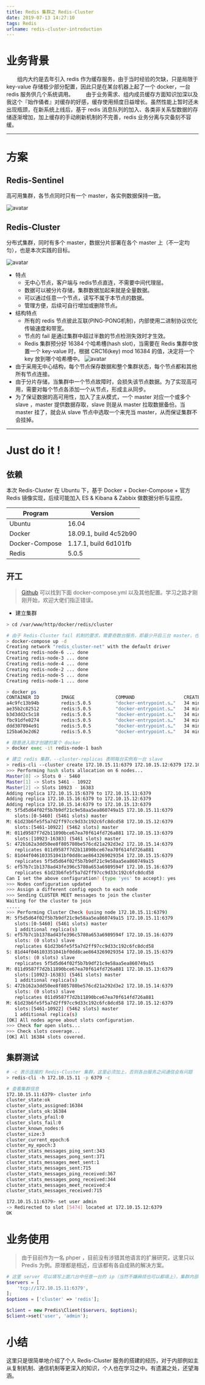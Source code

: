 ```yaml
---
title: Redis 集群之 Redis-Cluster
date: 2019-07-13 14:27:10
tags: Redis
urlname: redis-cluster-introduction
---
```


# 业务背景
&emsp;&emsp;组内大约是去年引入 redis 作为缓存服务，由于当时经验的欠缺，只是局限于 key-value 存储极少部分配置，因此只是在某台机器上起了一个 docker，一台 redis 服务供几个系统调用。
&emsp;&emsp;由于业务需求、组内成员缓存方面知识加深以及我这个『始作俑者』对缓存的好感，缓存使用频度日益增长。虽然性能上暂时还未出现瓶颈，在新系统上线后，基于 redis 消息队列的加入、各类非关系型数据的存储逐渐增加，加上缓存的手动刷新机制的不完善，redis 业务分离与灾备刻不容缓。

--- 

# 方案

## Redis-Sentinel
高可用集群，各节点同时只有一个 master，各实例数据保持一致。

![avatar](http://pugk0v3np.bkt.clouddn.com/redis-sentinel.png)

## Redis-Cluster
分布式集群，同时有多个 master，数据分片部署在各个 master 上（不一定均匀），也是本次实践的目标。

![avatar](http://pugk0v3np.bkt.clouddn.com/redis-cluster-model.png)

- 特点
    - 无中心节点，客户端与 redis节点直连，不需要中间代理层。
    - 数据可以被分片存储，集群数据加起来就是全量数据。
    - 可以通过任意一个节点，读写不属于本节点的数据。
    - 管理方便，后续可自行增加或删除节点。
- 结构特点
    - 所有的 redis 节点彼此互联(PING-PONG机制)，内部使用二进制协议优化传输速度和带宽。
    - 节点的 fail 是通过集群中超过半数的节点检测失效时才生效。
    - Redis 集群预分好 16384 个哈希槽(hash slot)，当需要在 Redis 集群中放置一个 key-value 时，根据 CRC16(key) mod 16384 的值，决定将一个 key 放到哪个哈希槽中。
    ![avatar](http://pugk0v3np.bkt.clouddn.com/redis-cluster.png)
- 由于采用无中心结构，每个节点保存数据和整个集群状态，每个节点都和其他所有节点连接。
- 由于分片存储，当集群中一个节点故障时，会损失该节点数据。为了实现高可用，需要对每个节点各添加一个从节点，形成主从同步。
- 为了保证数据的高可用性，加入了主从模式，一个 master 对应一个或多个 slave ，master 提供数据存取，slave 则是从 master 拉取数据备份。当 master 挂了，就会从 slave 节点中选取一个来充当 master，从而保证集群不会挂掉。

---

# Just do it !
## 依赖
本次 Redis-Cluster 在 Ubuntu 下，基于 Docker + Docker-Compose + 官方 Redis 镜像实现，后续可能加入 ES & Kibana & Zabbix 做数据分析与监控。

| Program | Version  |
| ---- | ---- |
| Ubuntu | 16.04 |
| Docker | 18.09.1, build 4c52b90 |
| Docker-Compose | 1.17.1, build 6d101fb |
| Redis | 5.0.5 |

## 开工
> [Github](https://github.com/CareyWang/gaia/tree/master/redis) 可以找到下面 docker-compose.yml 以及其他配置。学习之路才刚刚开始，欢迎大佬们指正错误。

- 建立集群

```bash
> cd /var/www/http/docker/redis/cluster

# 由于 Redis-Cluster fail 机制的要求，需要奇数台服务，即最少开启三台 master，也就是三主三从，六个服务
> docker-compose up -d
Creating network "redis_cluster-net" with the default driver
Creating redis-node-6 ... done
Creating redis-node-3 ... done
Creating redis-node-4 ... done
Creating redis-node-2 ... done
Creating redis-node-5 ... done
Creating redis-node-1 ... done

> docker ps
CONTAINER ID        IMAGE               COMMAND                  CREATED             STATUS              PORTS                                               NAMES
a4c9fc13b94b        redis:5.0.5         "docker-entrypoint.s…"   34 minutes ago      Up 34 minutes       0.0.0.0:46378->6379/tcp, 0.0.0.0:56378->56379/tcp   redis-node-2
ae35b2c82512        redis:5.0.5         "docker-entrypoint.s…"   34 minutes ago      Up 34 minutes       0.0.0.0:46377->6379/tcp, 0.0.0.0:56377->56379/tcp   redis-node-3
b3d3dd2c5c18        redis:5.0.5         "docker-entrypoint.s…"   34 minutes ago      Up 34 minutes       0.0.0.0:46376->6379/tcp, 0.0.0.0:56376->56379/tcp   redis-node-4
fbc91dfe0274        redis:5.0.5         "docker-entrypoint.s…"   34 minutes ago      Up 34 minutes       0.0.0.0:56379->56379/tcp, 0.0.0.0:46379->6379/tcp   redis-node-1
ddd307094e91        redis:5.0.5         "docker-entrypoint.s…"   34 minutes ago      Up 34 minutes       0.0.0.0:46375->6379/tcp, 0.0.0.0:56375->56379/tcp   redis-node-5
125ba63e2d62        redis:5.0.5         "docker-entrypoint.s…"   34 minutes ago      Up 34 minutes       0.0.0.0:46374->6379/tcp, 0.0.0.0:56374->56379/tcp   redis-node-6

# 随意进入刚才创建的某个 docker 
> docker exec -it redis-node-1 bash

# 建立 redis 集群，--cluster-replicas 表明每台实例有一台 slave 
> redis-cli --cluster create 172.10.15.11:6379 172.10.15.12:6379 172.10.15.13:6379 172.10.15.14:6379 172.10.15.15:6379 172.10.15.16:6379 --cluster-replicas 1
>>> Performing hash slots allocation on 6 nodes...
Master[0] -> Slots 0 - 5460
Master[1] -> Slots 5461 - 10922
Master[2] -> Slots 10923 - 16383
Adding replica 172.10.15.15:6379 to 172.10.15.11:6379
Adding replica 172.10.15.16:6379 to 172.10.15.12:6379
Adding replica 172.10.15.14:6379 to 172.10.15.13:6379
M: 5f5d5d64f02f5b7b9df21c9e58aa5ea860749a15 172.10.15.11:6379
   slots:[0-5460] (5461 slots) master
M: 61d23b6fe5f5a7d2ff97cc9d33c192c6fc8dcd58 172.10.15.12:6379
   slots:[5461-10922] (5462 slots) master
M: 011d9587f7d2b11890bce67ea70f614fd726a881 172.10.15.13:6379
   slots:[10923-16383] (5461 slots) master
S: 472b162a3dd50ee8f805780be576cd21a292d3e2 172.10.15.14:6379
   replicates 011d9587f7d2b11890bce67ea70f614fd726a881
S: 81d44f046103351041bf0dd8cae8643269029354 172.10.15.15:6379
   replicates 5f5d5d64f02f5b7b9df21c9e58aa5ea860749a15
S: ef57b7c1b1378ad43fe396c5780a653a6989594f 172.10.15.16:6379
   replicates 61d23b6fe5f5a7d2ff97cc9d33c192c6fc8dcd58
Can I set the above configuration? (type 'yes' to accept): yes
>>> Nodes configuration updated
>>> Assign a different config epoch to each node
>>> Sending CLUSTER MEET messages to join the cluster
Waiting for the cluster to join
.....
>>> Performing Cluster Check (using node 172.10.15.11:6379)
M: 5f5d5d64f02f5b7b9df21c9e58aa5ea860749a15 172.10.15.11:6379
   slots:[0-5460] (5461 slots) master
   1 additional replica(s)
S: ef57b7c1b1378ad43fe396c5780a653a6989594f 172.10.15.16:6379
   slots: (0 slots) slave
   replicates 61d23b6fe5f5a7d2ff97cc9d33c192c6fc8dcd58
S: 81d44f046103351041bf0dd8cae8643269029354 172.10.15.15:6379
   slots: (0 slots) slave
   replicates 5f5d5d64f02f5b7b9df21c9e58aa5ea860749a15
M: 011d9587f7d2b11890bce67ea70f614fd726a881 172.10.15.13:6379
   slots:[10923-16383] (5461 slots) master
   1 additional replica(s)
S: 472b162a3dd50ee8f805780be576cd21a292d3e2 172.10.15.14:6379
   slots: (0 slots) slave
   replicates 011d9587f7d2b11890bce67ea70f614fd726a881
M: 61d23b6fe5f5a7d2ff97cc9d33c192c6fc8dcd58 172.10.15.12:6379
   slots:[5461-10922] (5462 slots) master
   1 additional replica(s)
[OK] All nodes agree about slots configuration.
>>> Check for open slots...
>>> Check slots coverage...
[OK] All 16384 slots covered.
```

## 集群测试
```bash
# -c 表示连接的 Redis-Cluster 集群，这里必须加上，否则各台服务之间通信会有问题
> redis-cli -h 172.10.15.11 -p 6379 -c

# 查看集群信息
172.10.15.11:6379> cluster info 
cluster_state:ok
cluster_slots_assigned:16384
cluster_slots_ok:16384
cluster_slots_pfail:0
cluster_slots_fail:0
cluster_known_nodes:6
cluster_size:3
cluster_current_epoch:6
cluster_my_epoch:3
cluster_stats_messages_ping_sent:343
cluster_stats_messages_pong_sent:371
cluster_stats_messages_meet_sent:1
cluster_stats_messages_sent:715
cluster_stats_messages_ping_received:367
cluster_stats_messages_pong_received:344
cluster_stats_messages_meet_received:4
cluster_stats_messages_received:715

172.10.15.11:6379> set user admin
-> Redirected to slot [5474] located at 172.10.15.12:6379
OK
```

# 业务使用
> 由于目前作为一名 phper ，目前没有涉猎其他语言的扩展研究，这里只以 Predis 为例。原理都是相近，应该都有各自成熟的解决方案。
```php
# 这里 server 可以填写上面六台中任意一台的 ip（当然不嫌麻烦也可以都填上），集群内部会自动重定向
$servers = [
    'tcp://172.10.15.11:6379',
];
$options = ['cluster' => 'redis'];

$client = new Predis\Client($servers, $options);
$client->set('user', 'admin');
```

# 小结
这里只是很简单地介绍了个人 Redis-Cluster 服务的搭建的经历，对于内部例如主从复制机制、通信机制等更深入的知识，个人也在学习之中。有遗漏之处，还望海涵。
